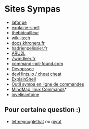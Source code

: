 # Sites Sympas

- [lafor.ge](https://lafor.ge)
- [explaine-shell](https://explainshell.com/)
- [thebidouilleur](thebidouilleur.xyz)
- [wiki-tech](https://wiki-tech.io)
- [docs.khroners.fr](https://docs.khroners.fr/)
- [hadrienpelissier.fr](https://cours.hadrienpelissier.fr/)
- [ARU2L](https://www.youtube.com/channel/UCNgXQ0-c5VXxSYit5srUKmA)
- [Zwindleer.fr](https://blog.zwindler.fr/)
- [command-not-found.com](https://command-not-found.com)
- [Devopssec](https://devopssec.fr/)
- [devHints.io / cheat cheat](https://devhints.io/)
- [ExplainShell](https://www.explainshell.com/)
- [Outil sympa en ligne de commandes](https://blog.stephane-robert.info/post/devops-outils-linux-indispensables/#lazydocker)
- [MindMap linux Commands](https://xmind.app/m/WwtB/)*
- [jovelinantoine](https://wiki.jovelinantoine.fr)

## Pour certaine question :)

- [letmegooglethat](https://letmegooglethat.com/) ou [giybf](https://giybf.com/)

